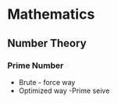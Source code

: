 # Mathematics
## Number Theory 
### Prime Number 
 - Brute - force way 
 - Optimized way 
 -Prime seive 

